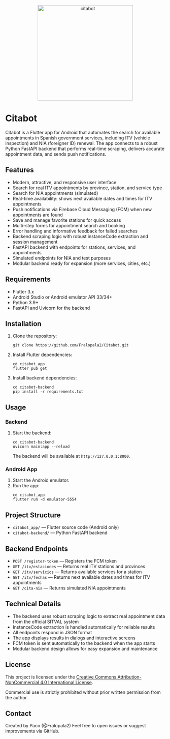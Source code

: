 <p align="center">
  <img width="300" height="300" alt="citabot" src="https://github.com/user-attachments/assets/174c87ad-1ee3-455e-871a-54fb968bdf37" />
</p>


# Citabot

Citabot is a Flutter app for Android that automates the search for available appointments in Spanish government services, including ITV (vehicle inspection) and NIA (foreigner ID) renewal. The app connects to a robust Python FastAPI backend that performs real-time scraping, delivers accurate appointment data, and sends push notifications.

## Features

- Modern, attractive, and responsive user interface
- Search for real ITV appointments by province, station, and service type
- Search for NIA appointments (simulated)
- Real-time availability: shows next available dates and times for ITV appointments
- Push notifications via Firebase Cloud Messaging (FCM) when new appointments are found
- Save and manage favorite stations for quick access
- Multi-step forms for appointment search and booking
- Error handling and informative feedback for failed searches
- Backend scraping logic with robust instanceCode extraction and session management
- FastAPI backend with endpoints for stations, services, and appointments
- Simulated endpoints for NIA and test purposes
- Modular backend ready for expansion (more services, cities, etc.)

## Requirements

- Flutter 3.x
- Android Studio or Android emulator API 33/34+
- Python 3.9+
- FastAPI and Uvicorn for the backend

## Installation

1. Clone the repository:
	```
	git clone https://github.com/Fralopala2/Citabot.git
	```
2. Install Flutter dependencies:
	```
	cd citabot_app
	flutter pub get
	```
3. Install backend dependencies:
	```
	cd citabot-backend
	pip install -r requirements.txt
	```

## Usage

### Backend
1. Start the backend:
	```
	cd citabot-backend
	uvicorn main:app --reload
	```
	The backend will be available at `http://127.0.0.1:8000`.

### Android App
1. Start the Android emulator.
2. Run the app:
	```
	cd citabot_app
	flutter run -d emulator-5554
	```

## Project Structure

- `citabot_app/` — Flutter source code (Android only)
- `citabot-backend/` — Python FastAPI backend

## Backend Endpoints

- `POST /register-token` — Registers the FCM token
- `GET /itv/estaciones` — Returns real ITV stations and provinces
- `GET /itv/servicios` — Returns available services for a station
- `GET /itv/fechas` — Returns next available dates and times for ITV appointments
- `GET /cita-nia` — Returns simulated NIA appointments

## Technical Details

- The backend uses robust scraping logic to extract real appointment data from the official SITVAL system
- InstanceCode extraction is handled automatically for reliable results
- All endpoints respond in JSON format
- The app displays results in dialogs and interactive screens
- FCM token is sent automatically to the backend when the app starts
- Modular backend design allows for easy expansion and maintenance

## License

This project is licensed under the [Creative Commons Attribution-NonCommercial 4.0 International License](https://creativecommons.org/licenses/by-nc/4.0/).

Commercial use is strictly prohibited without prior written permission from the author.

## Contact

Created by Paco (@Fralopala2)
Feel free to open issues or suggest improvements via GitHub.